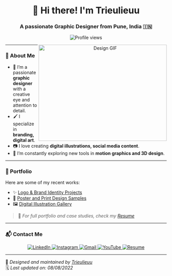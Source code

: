 <h1 align="center">🎨 Hi there! I'm Trieulieuu</h1>
<h3 align="center">A passionate Graphic Designer from Pune, India 🇮🇳</h3>

<p align="center">
  <img src="https://komarev.com/ghpvc/?username=100rabhcsmc&label=Profile%20views&color=0e75b6&style=flat" alt="Profile views" />
</p>

<a align="center" target="_blank">
  <img align="right" height="300" width="400" alt="Design GIF" src="https://media.giphy.com/media/f9k1tV7HyORcngKF8v/giphy.gif">
</a>

---

### 🧠 About Me

- 🎯 I’m a passionate **graphic designer** with a creative eye and attention to detail.  
- 🖌️ I specialize in **branding, digital art**.  
- 📷 I love creating **digital illustrations, social media content**.
- 🌱 I’m constantly exploring new tools in **motion graphics and 3D design**.  

---

### 📂 Portfolio

Here are some of my recent works:

- ✨ [Logo & Brand Identity Projects](https://github.com/100rabhcsmc/Me.io)
- 🎨 [Poster and Print Design Samples](https://github.com/100rabhcsmc/Me.io)
- 🖼️ [Digital Illustration Gallery](https://www.instagram.com/100rabhch)

> 📌 *For full portfolio and case studies, check my [Resume](https://github.com/100rabhcsmc/Me.io/blob/master/01SaurabhChavanReactNativeResume.pdf)*

---

### 📬 Contact Me

<div align="center">
  <a href="" target="_blank">
    <img src="https://img.icons8.com/doodle/40/000000/linkedin--v2.png" alt="LinkedIn"/>
  </a>
  <a href="" target="_blank">
    <img src="https://img.icons8.com/doodle/40/000000/instagram-new--v2.png" alt="Instagram"/>
  </a>
  <a href="mailto:n23dcpt111@student.ptithcm.edu.vn" target="_blank">
    <img src="https://img.icons8.com/doodle/40/000000/gmail-new.png" alt="Gmail"/>
  </a>
  <a href="" target="_blank">
    <img src="https://img.icons8.com/doodle/40/000000/youtube--v2.png" alt="YouTube"/>
  </a>
  <a href="" target="_blank">
    <img src="https://img.icons8.com/plasticine/40/000000/resume.png" alt="Resume"/>
  </a>
</div>

---

🎨 *Designed and maintained by [Trieulieuu](https://github.com/100rabhcsmc)*  
🗓️ *Last updated on: 08/08/2022*

